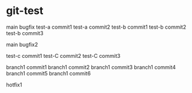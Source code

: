 # git-test


main bugfix
test-a commit1
test-a commit2
test-b commit1
test-b commit2
test-b commit3

main bugfix2

test-c commit1
test-C commit2
test-C commit3

branch1 commit1
branch1 commit2
branch1 commit3
branch1 commit4
branch1 commit5
branch1 commit6

hotfix1